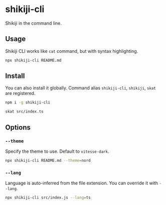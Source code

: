 # shikiji-cli

<Badges name="shikiji-cli" />

Shikiji in the command line.

## Usage

Shikiji CLI works like `cat` command, but with syntax highlighting.

```bash
npx shikiji-cli README.md
```

## Install

You can also install it globally. Command alias `shikiji-cli`, `shikiji`, `skat` are registered.

```bash
npm i -g shikiji-cli

skat src/index.ts
```

## Options

### `--theme`

Specify the theme to use. Default to `vitesse-dark`.

```bash
npx shikiji-cli README.md --theme=nord
```

### `--lang`

Language is auto-inferred from the file extension. You can override it with `--lang`.

```bash
npx shikiji-cli src/index.js --lang=ts
```
